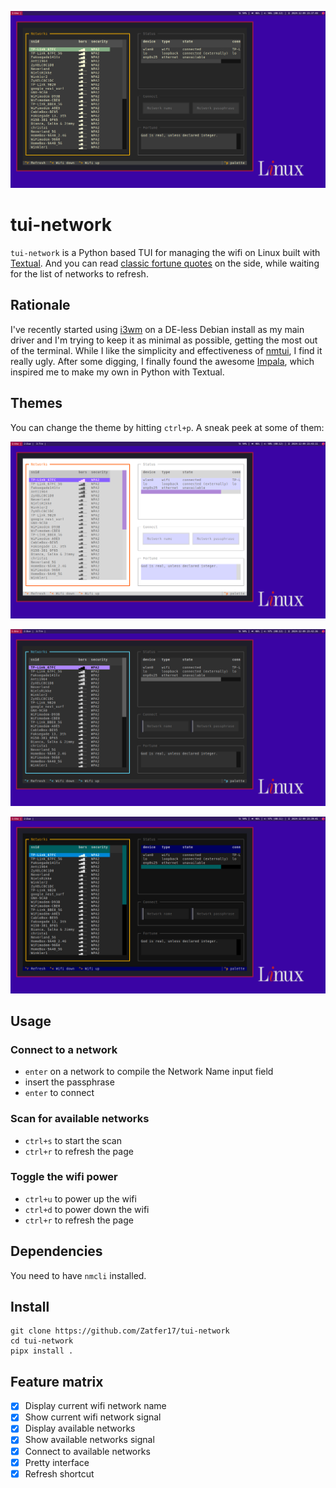 ![](docs/gruvbox.png)

# tui-network

`tui-network` is a Python based TUI for managing the wifi on Linux built with [Textual](https://github.com/Textualize/textual). And you can read [classic fortune quotes](https://wiki.debian.org/fortune) on the side, while waiting for the list of networks to refresh.

## Rationale

I've recently started using [i3wm](https://i3wm.org/) on a DE-less Debian install as my main driver and I'm trying to keep it as minimal as possible, getting the most out of the terminal. While I like the simplicity and effectiveness of [nmtui](https://man.archlinux.org/man/nmtui.1), I find it really ugly. After some digging, I finally found the awesome [Impala](https://github.com/pythops/impala), which inspired me to make my own in Python with Textual.

## Themes

You can change the theme by hitting `ctrl+p`. A sneak peek at some of them:

![](docs/catpuccin-latte.png)

![](docs/monokai.png)

![](docs/textual-dark.png)

## Usage

### Connect to a network
- `enter` on a network to compile the Network Name input field
- insert the passphrase
- `enter` to connect

### Scan for available networks
- `ctrl+s` to start the scan
- `ctrl+r` to refresh the page

### Toggle the wifi power
- `ctrl+u` to power up the wifi
- `ctrl+d` to power down the wifi
- `ctrl+r` to refresh the page

## Dependencies

You need to have `nmcli` installed.

## Install

```
git clone https://github.com/Zatfer17/tui-network
cd tui-network
pipx install .
```

## Feature matrix

- [x] Display current wifi network name
- [x] Show current wifi network signal
- [x] Display available networks
- [x] Show available networks signal
- [x] Connect to available networks
- [x] Pretty interface
- [x] Refresh shortcut
